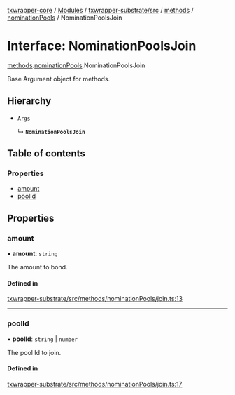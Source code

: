 [txwrapper-core](../README.md) / [Modules](../modules.md) / [txwrapper-substrate/src](../modules/txwrapper_substrate_src.md) / [methods](../modules/txwrapper_substrate_src.methods.md) / [nominationPools](../modules/txwrapper_substrate_src.methods.nominationPools.md) / NominationPoolsJoin

# Interface: NominationPoolsJoin

[methods](../modules/txwrapper_substrate_src.methods.md).[nominationPools](../modules/txwrapper_substrate_src.methods.nominationPools.md).NominationPoolsJoin

Base Argument object for methods.

## Hierarchy

- [`Args`](../modules/txwrapper_core_src.md#args)

  ↳ **`NominationPoolsJoin`**

## Table of contents

### Properties

- [amount](txwrapper_substrate_src.methods.nominationPools.NominationPoolsJoin.md#amount)
- [poolId](txwrapper_substrate_src.methods.nominationPools.NominationPoolsJoin.md#poolid)

## Properties

### amount

• **amount**: `string`

The amount to bond.

#### Defined in

[txwrapper-substrate/src/methods/nominationPools/join.ts:13](https://github.com/paritytech/txwrapper-core/blob/a09c1f6/packages/txwrapper-substrate/src/methods/nominationPools/join.ts#L13)

___

### poolId

• **poolId**: `string` \| `number`

The pool Id to join.

#### Defined in

[txwrapper-substrate/src/methods/nominationPools/join.ts:17](https://github.com/paritytech/txwrapper-core/blob/a09c1f6/packages/txwrapper-substrate/src/methods/nominationPools/join.ts#L17)
